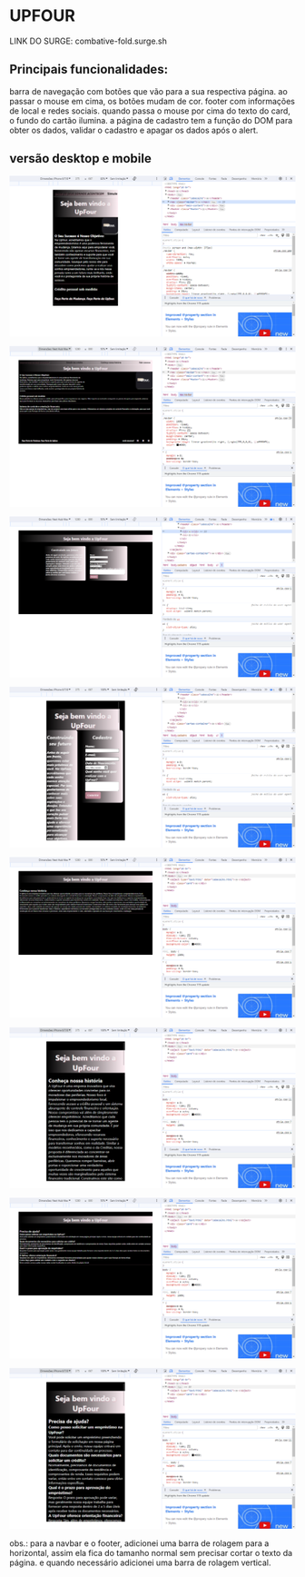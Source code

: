 # UPFOUR

LINK DO SURGE: combative-fold.surge.sh

## Principais funcionalidades: 

barra de navegação com botões que vão para a sua respectiva página. ao passar o mouse em cima, os botões mudam de cor.
footer com informações de local e redes sociais.
quando passa o mouse por cima do texto do card, o fundo do cartão ilumina. 
a página de cadastro tem a função do DOM para obter os dados, validar o cadastro e apagar os dados após o alert.


## versão desktop e mobile 

![Página inicial iphone](image.png) 

![página inicial 1280 x 800](image-1.png) 

![ágina cadastro 1280 x 800](image-2.png) 

![página cadastro iphone](image-3.png) 

![página conheça nossa história 1280 x 800](image-4.png)

![página conheça nossa história iphone](image-5.png)

![página fale conosco 1280 x 800](image-6.png)

![página fale conosco iphone](image-7.png)

obs.: para a navbar e o footer, adicionei uma barra de rolagem para a horizontal, assim ela fica do tamanho normal 
sem precisar cortar o texto da página. e quando necessário adicionei uma barra de rolagem vertical.

